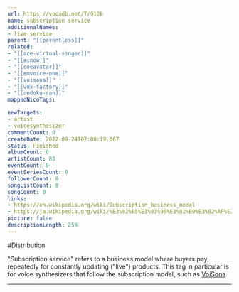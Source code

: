 ```yaml
---
url: https://vocadb.net/T/9126
name: subscription service
additionalNames: 
- live service
parent: "[[parentless]]"
related:
- "[[ace-virtual-singer]]"
- "[[ainow]]"
- "[[coeavatar]]"
- "[[emvoice-one]]"
- "[[voisona]]"
- "[[vox-factory]]"
- "[[ondoku-san]]"
mappedNicoTags:

newTargets:
- artist
- voicesynthesizer
commentCount: 0
createDate: 2022-09-24T07:08:19.067
status: Finished
albumCount: 0
artistCount: 83
eventCount: 0
eventSeriesCount: 0
followerCount: 0
songListCount: 0
songCount: 0
links: 
- https://en.wikipedia.org/wiki/Subscription_business_model
- https://ja.wikipedia.org/wiki/%E3%82%B5%E3%83%96%E3%82%B9%E3%82%AF%E3%83%AA%E3%83%97%E3%82%B7%E3%83%A7%E3%83%B3
picture: false
descriptionLength: 259
---
```


#Distribution

"Subscription service" refers to a business model where buyers pay repeatedly for constantly updating ("live") products. This tag in particular is for voice synthesizers that follow the subscription model, such as [VoiSona](https://vocadb.net/T/8754/voisona).

---

